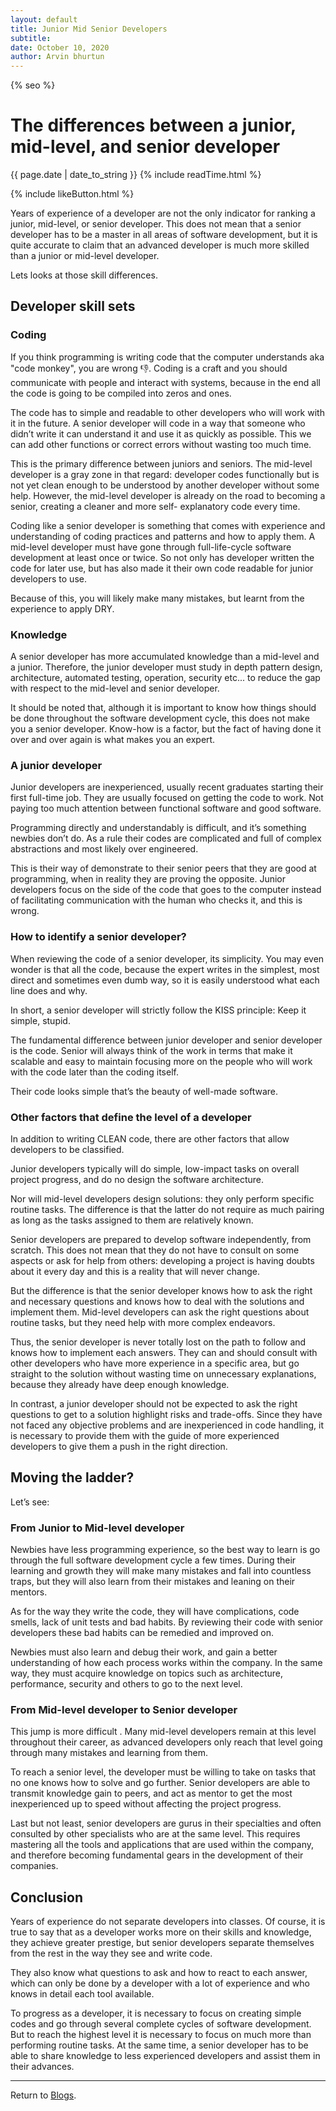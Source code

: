 ```yaml
---
layout: default
title: Junior Mid Senior Developers
subtitle:
date: October 10, 2020
author: Arvin bhurtun
---
```

{% seo %}


# The differences between a junior, mid-level, and senior developer

{{ page.date | date_to_string }} {% include readTime.html %}

{% include likeButton.html %}

Years of experience of a developer are not the only indicator for ranking a junior, mid-level, or senior developer. This does not mean that a senior developer has to be a master in all areas of software development, but it is quite accurate to claim that an advanced developer is much more skilled than a junior or mid-level developer.

Lets looks at those skill differences.

## Developer skill sets

### Coding

If you think programming is writing code that the computer understands  aka "code monkey", you are wrong :thumbsdown:. Coding is a craft and you should communicate with people and interact with systems, because in the end all the code is going to be compiled into zeros and ones.

The code has to simple and readable to other developers who will work with it in the future. A senior developer will code in a way that someone who didn’t write it can understand it and use it as quickly as possible. This we can add other functions or correct errors without wasting too much time.

This is the primary difference between juniors and seniors. The mid-level developer is a gray zone in that regard: developer codes functionally but is not yet clean enough to be understood by another developer without some help. However, the mid-level developer is already on the road to becoming a senior, creating a cleaner and more self- explanatory code every time.

Coding like a senior developer is something that comes with experience and understanding of coding practices and patterns and how to apply them. A mid-level developer must have gone through full-life-cycle software development at least once or twice. So not only has developer written the code for later use, but has also made it their own code readable for junior developers to use.

Because of this, you will likely make many mistakes, but learnt from the experience to apply DRY.

### Knowledge

A senior developer has more accumulated knowledge than a mid-level and a junior. Therefore, the junior developer must study in depth pattern design, architecture, automated testing, operation, security etc... to reduce the gap with respect to the mid-level and senior developer.

It should be noted that, although it is important to know how things should be done throughout the software development cycle, this does not make you a senior developer. Know-how is a factor, but the fact of having done it over and over again is what makes you an expert.


### A junior developer

Junior developers are inexperienced, usually recent graduates starting their first full-time job. They are usually focused on getting the code to work. Not paying too much attention between functional software and good software.

Programming directly and understandably is difficult, and it’s something newbies don’t do. As a rule their codes are complicated and full of complex abstractions and most likely over engineered.

This is their way of demonstrate to their senior peers that they are good at programming, when in reality they are proving the opposite. Junior developers focus on the side of the code that goes to the computer instead of facilitating communication with the human who checks it, and this is wrong.

### How to identify a senior developer?

When reviewing the code of a senior developer, its simplicity. You may even wonder is that all the code, because the expert writes in the simplest, most direct and sometimes even dumb way, so it is easily understood what each line does and why.

In short, a senior developer will strictly follow the KISS principle: Keep it simple, stupid.

The fundamental difference between junior developer and senior developer is the code. Senior will always think of the work in terms that make it scalable and easy to maintain focusing more on the people who will work with the code later than the coding itself.

Their code looks simple that’s the beauty of well-made software.

### Other factors that define the level of a developer

In addition to writing CLEAN code, there are other factors that allow developers to be classified.

Junior developers typically will do simple, low-impact tasks on overall project progress, and do no design the software architecture.

Nor will mid-level developers design solutions: they only perform specific routine tasks. The difference is that the latter do not require as much pairing as long as the tasks assigned to them are relatively known.

Senior developers are prepared to develop software independently, from scratch. This does not mean that they do not have to consult on some aspects or ask for help from others: developing a project is having doubts about it every day and this is a reality that will never change.

But the difference is that the senior developer knows how to ask the right and necessary questions and knows how to deal with the solutions and implement them. Mid-level developers can ask the right questions about routine tasks, but they need help with more complex endeavors.

Thus, the senior developer is never totally lost on the path to follow and knows how to implement each answers. They can and should consult with other developers who have more experience in a specific area, but go straight to the solution without wasting time on unnecessary explanations, because they already have deep enough knowledge.

In contrast, a junior developer should not be expected to ask the right questions to get to a solution highlight risks and trade-offs. Since they have not faced any objective problems and are inexperienced in code handling, it is necessary to provide them with the guide of more experienced developers to give them a push in the right direction.

## Moving the ladder?

Let’s see:

### From Junior to Mid-level developer

Newbies have less programming experience, so the best way to learn is go through the full software development cycle a few times. During their learning and growth they will make many mistakes and fall into countless traps, but they will also learn from their mistakes and leaning on their mentors.

As for the way they write the code, they will have complications, code smells, lack of unit tests and bad habits. By reviewing their code with senior developers these bad habits can be remedied and improved on.

Newbies must also learn and debug their work, and gain a better understanding of how each process works within the company. In the same way, they must acquire knowledge on topics such as architecture, performance, security and others to go to the next level.

### From Mid-level developer to Senior developer

This jump is more difficult . Many mid-level developers remain at this level throughout their career, as advanced developers only reach that level going through many mistakes and learning from them.

To reach a senior level, the developer must be willing to take on tasks that no one knows how to solve and go further. Senior developers are able to transmit knowledge gain to peers, and act as mentor to get the most inexperienced up to speed without affecting the project progress.

Last but not least, senior developers are gurus in their specialties and often consulted by other specialists who are at the same level. This requires mastering all the tools and applications that are used within the company, and therefore becoming fundamental gears in the development of their companies.

## Conclusion

Years of experience do not separate developers into classes. Of course, it is true to say that as a developer works more on their skills and knowledge, they achieve greater prestige, but senior developers separate themselves from the rest in the way they see and write code.

They also know what questions to ask and how to react to each answer, which can only be done by a developer with a lot of experience and who knows in detail each tool available.

To progress as a developer, it is necessary to focus on creating simple codes and go through several complete cycles of software development. But to reach the highest level it is necessary to focus on much more than performing routine tasks. At the same time, a senior developer has to be able to share knowledge to less experienced developers and assist them in their advances.

---

Return to [Blogs](../index.md).